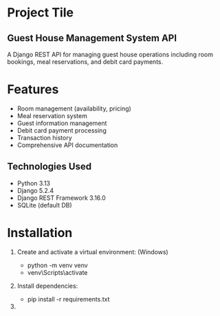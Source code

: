 # Project Tile
## Guest House Management System API
A Django REST API for managing guest house operations including room bookings, meal reservations, and debit card payments.

# Features
- Room management (availability, pricing)
- Meal reservation system
- Guest information management
- Debit card payment processing
- Transaction history
- Comprehensive API documentation

## Technologies Used
- Python 3.13
- Django 5.2.4
- Django REST Framework 3.16.0
-  SQLite (default DB)

# Installation 
1. Create and activate a virtual environment: (Windows)
     - python -m venv venv
     - venv\Scripts\activate 

2. Install dependencies:
     - pip install -r requirements.txt
3.  
